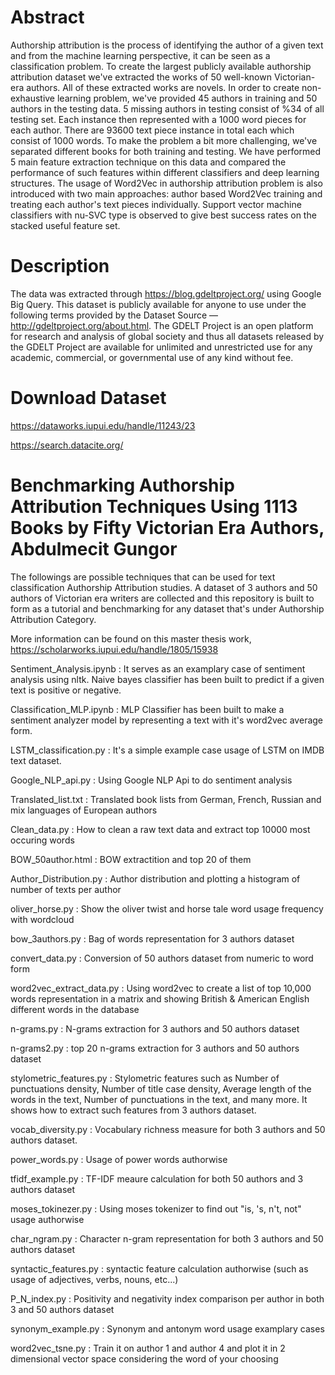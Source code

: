 # Abstract
Authorship attribution is the process of identifying the author of a given text and from the machine learning perspective, it can be seen as a classification problem. To create the largest publicly available authorship attribution dataset we've extracted the works of 50 well-known Victorian-era authors. All of these extracted works are novels. In order to create non-exhaustive learning problem, we've provided 45 authors in training and 50 authors in the testing data. 5 missing authors in testing consist of %34 of all testing set. Each instance then represented with a 1000 word pieces for each author. There are 93600 text piece instance in total each which consist of 1000 words. To make the problem a bit more challenging, we've separated different books for both training and testing. We have performed 5 main feature extraction technique on this data and compared the performance of such features within different classifiers and deep learning structures. The usage of Word2Vec in authorship attribution problem is also introduced with two main approaches: author based Word2Vec training and treating each author's text pieces individually. Support vector machine classifiers with nu-SVC type is observed to give best success rates on the stacked useful feature set.

# Description
The data was extracted through https://blog.gdeltproject.org/ using Google Big Query. This dataset is publicly available for anyone to use under the following terms provided by the Dataset Source —http://gdeltproject.org/about.html. The GDELT Project is an open platform for research and analysis of global society and thus all datasets released by the GDELT Project are available for unlimited and unrestricted use for any academic, commercial, or governmental use of any kind without fee.

# Download Dataset
https://dataworks.iupui.edu/handle/11243/23

https://search.datacite.org/
# Benchmarking Authorship Attribution Techniques Using 1113 Books by Fifty Victorian Era Authors, Abdulmecit Gungor

The followings are possible techniques that can be used for text classification Authorship Attribution studies.
A dataset of 3 authors and 50 authors of Victorian era writers are collected and this repository is built to form as a tutorial and benchmarking for any dataset that's under Authorship Attribution Category. 

More information can be found on this master thesis work, https://scholarworks.iupui.edu/handle/1805/15938

Sentiment_Analysis.ipynb :
It serves as an examplary case of sentiment analysis using nltk. Naive bayes classifier has been built to predict if a given text is positive or negative. 

Classification_MLP.ipynb :
MLP Classifier has been built to make a sentiment analyzer model by representing a text with it's word2vec average form. 

LSTM_classification.py : 
It's a simple example case usage of LSTM on IMDB text dataset. 

Google_NLP_api.py :
Using Google NLP Api to do sentiment analysis

Translated_list.txt : 
Translated book lists from German, French, Russian and mix languages of European authors

Clean_data.py : 
How to clean a raw text data and extract top 10000 most occuring words

BOW_50author.html :
BOW extractition and top 20 of them

Author_Distribution.py :
Author distribution and plotting a histogram of number of texts per author

oliver_horse.py :
Show the oliver twist and horse tale word usage frequency with wordcloud

bow_3authors.py :
Bag of words representation for 3 authors dataset

convert_data.py : 
Conversion of 50 authors dataset from numeric to word form

word2vec_extract_data.py :
Using word2vec to create a list of top 10,000 words representation in a matrix and showing British & American English different words in the database

n-grams.py :
N-grams extraction for 3 authors and 50 authors dataset

n-grams2.py :
top 20 n-grams extraction for 3 authors and 50 authors dataset

stylometric_features.py :
Stylometric features such as Number of punctuations density, Number of title case density, Average length of the words in the text, Number of punctuations in the text, and many more. It shows how to extract such features from  3 authors dataset. 

vocab_diversity.py :
Vocabulary richness measure for both 3 authors and 50 authors dataset. 

power_words.py :
Usage of power words authorwise

tfidf_example.py :
TF-IDF meaure calculation for both 50 authors and 3 authors dataset

moses_tokinezer.py :
Using moses tokenizer to find out "is, 's, n't, not" usage authorwise

char_ngram.py :
Character n-gram representation for both 3 authors and 50 authors dataset

syntactic_features.py : 
syntactic feature calculation authorwise (such as usage of adjectives, verbs, nouns, etc...)

P_N_index.py : 
Positivity and negativity index comparison per author in both 3 and 50 authors dataset

synonym_example.py : 
Synonym and antonym word usage examplary cases

word2vec_tsne.py : 
Train it on author 1 and author 4 and plot it in 2 dimensional vector space considering the word of your choosing
